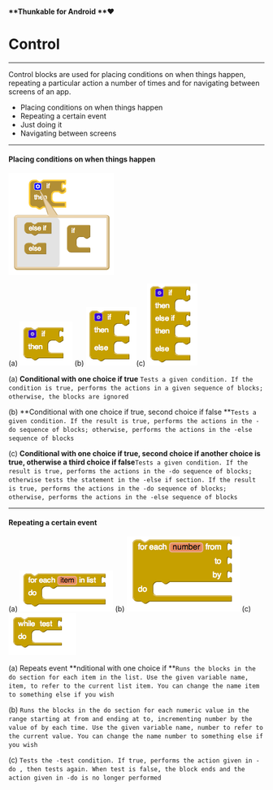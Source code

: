 #### **Thunkable for Android **❤

# Control

---

Control blocks are used for placing conditions on when things happen, repeating a particular action a number of times and for navigating between screens of an app.

* Placing conditions on when things happen
* Repeating a certain event
* Just doing it
* Navigating between screens

---

#### Placing conditions on when things happen

![](/assets/control-blocks-5.png)

\(a\) ![](/assets/control-blocks-1.png) \(b\) ![](/assets/control-blocks-3.png)\(c\) ![](/assets/control-blocks-4.png)

\(a\) **Conditional with one choice if true** `Tests a given condition. If the condition is true, performs the actions in a given sequence of blocks; otherwise, the blocks are ignored`

\(b\) **Conditional with one choice if true, second choice if false **`Tests a given condition. If the result is true, performs the actions in the -do sequence of blocks; otherwise, performs the actions in the -else sequence of blocks`

\(c\) **Conditional with one choice if true, second choice if another choice is true, otherwise a third choice if false**`Tests a given condition. If the result is true, performs the actions in the -do sequence of blocks; otherwise tests the statement in the -else if section. If the result is true, performs the actions in the -do sequence of blocks; otherwise, performs the actions in the -else sequence of blocks`

---

#### Repeating a certain event

\(a\) ![](/assets/control-blocks-6.png) \(b\) ![](/assets/control-blocks-7.png) \(c\) ![](/assets/control-blocks-8.png)

\(a\) Repeats event **nditional with one choice if **`Runs the blocks in the do section for each item in the list. Use the given variable name, item, to refer to the current list item. You can change the name item to something else if you wish`

\(b\) `Runs the blocks in the do section for each numeric value in the range starting at from and ending at to, incrementing number by the value of by each time. Use the given variable name, number to refer to the current value. You can change the name number to something else if you wish`

\(c\) `Tests the -test condition. If true, performs the action given in -do , then tests again. When test is false, the block ends and the action given in -do is no longer performed`





